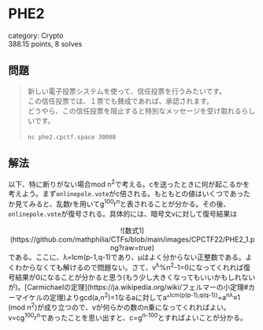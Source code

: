 # PHE2
category: Crypto  
388.15 points, 8 solves

## 問題
> 新しい電子投票システムを使って、信任投票を行うみたいです。  
> この信任投票では、１票でも賛成であれば、承認されます。  
> どうやら、この信任投票を阻止すると特別なメッセージを受け取れるらしいです。  
> 
> `nc phe2.cpctf.space 30008`

## 解法
以下、特に断りがない場合mod n<sup>2</sup>で考える。cを送ったときに何が起こるかを考えよう。まず`onlinepole.vote`がc倍される。もともとの値はいくつであったか見てみると、乱数rを用いてg<sup>100</sup>r<sup>n</sup>と表されることが分かる。その後、`onlinepole.vote`が復号される。具体的には、暗号文vに対して復号結果は  
<div align="center">![数式1](https://github.com/mathphilia/CTFs/blob/main/images/CPCTF22/PHE2_1.png?raw=true)</div>  
である。ここに、λ=lcm(p-1,q-1)であり、μはよく分からない正整数である。よくわからなくても解けるので問題ない。さて、v<sup>λ</sup>%n<sup>2</sup>-1=0になってくれれば復号結果が0になることが分かると思う(もう少し大きくなってもいいかもしれないが)。[Carmichaelの定理](https://ja.wikipedia.org/wiki/フェルマーの小定理#カーマイケルの定理)よりgcd(a,n<sup>2</sup>)=1なるaに対してa^<sup>lcm(p(p-1),q(q-1))</sup>=a<sup>nλ</sup>≡1 (mod n<sup>2</sup>)が成り立つので、vが何らかの数のn乗になってくれればよい。v=cg<sup>100</sup>r<sup>n</sup>であったことを思い出すと、c=g<sup>n-100</sup>とすればよいことが分かる。

